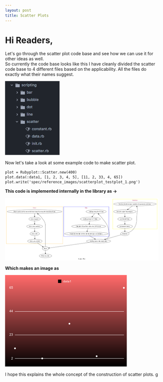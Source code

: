 ```yaml
---
layout: post
title: Scatter Plots
---
```


# Hi Readers,
Let's go through the scatter plot code base and see how we can use it for other
ideas as well.       
So currently the code base looks like this I have cleanly divided the scatter
code base to 4 different files based on the applicability.  All the files do exactly
what their names suggest.      

![webjeda hagura jekyll theme](https://raw.githubusercontent.com/Arafatk/hagura/gh-pages/images/8.png)

Now let's take a look at some example code to make scatter plot.

```
plot = Rubyplot::Scatter.new(400)
plot.data(:data1, [1, 2, 3, 4, 5], [11, 2, 33, 4, 65])
plot.write('spec/reference_images/scatterplot_testplot_1.png')
```

**This code is implemented internally in the library as ->**


![webjeda hagura jekyll theme](https://raw.githubusercontent.com/Arafatk/hagura/gh-pages/images/9.png)

**Which makes an image as**

![webjeda hagura jekyll theme](https://raw.githubusercontent.com/Arafatk/hagura/gh-pages/images/10.png)

I hope this explains the whole concept of the construction of scatter plots.
g
